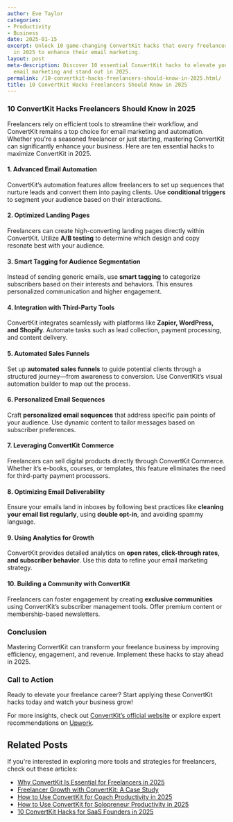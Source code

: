 ```yaml
---
author: Eve Taylor
categories:
- Productivity
- Business
date: 2025-01-15
excerpt: Unlock 10 game-changing ConvertKit hacks that every freelancer should know
  in 2025 to enhance their email marketing.
layout: post
meta-description: Discover 10 essential ConvertKit hacks to elevate your freelance
  email marketing and stand out in 2025.
permalink: /10-convertkit-hacks-freelancers-should-know-in-2025.html/
title: 10 ConvertKit Hacks Freelancers Should Know in 2025
---
```


### 10 ConvertKit Hacks Freelancers Should Know in 2025

Freelancers rely on efficient tools to streamline their workflow, and ConvertKit remains a top choice for email marketing and automation. Whether you're a seasoned freelancer or just starting, mastering ConvertKit can significantly enhance your business. Here are ten essential hacks to maximize ConvertKit in 2025.

#### 1. **Advanced Email Automation**
ConvertKit’s automation features allow freelancers to set up sequences that nurture leads and convert them into paying clients. Use **conditional triggers** to segment your audience based on their interactions.

#### 2. **Optimized Landing Pages**
Freelancers can create high-converting landing pages directly within ConvertKit. Utilize **A/B testing** to determine which design and copy resonate best with your audience.

#### 3. **Smart Tagging for Audience Segmentation**
Instead of sending generic emails, use **smart tagging** to categorize subscribers based on their interests and behaviors. This ensures personalized communication and higher engagement.

#### 4. **Integration with Third-Party Tools**
ConvertKit integrates seamlessly with platforms like **Zapier, WordPress, and Shopify**. Automate tasks such as lead collection, payment processing, and content delivery.

#### 5. **Automated Sales Funnels**
Set up **automated sales funnels** to guide potential clients through a structured journey—from awareness to conversion. Use ConvertKit’s visual automation builder to map out the process.

#### 6. **Personalized Email Sequences**
Craft **personalized email sequences** that address specific pain points of your audience. Use dynamic content to tailor messages based on subscriber preferences.

#### 7. **Leveraging ConvertKit Commerce**
Freelancers can sell digital products directly through ConvertKit Commerce. Whether it’s e-books, courses, or templates, this feature eliminates the need for third-party payment processors.

#### 8. **Optimizing Email Deliverability**
Ensure your emails land in inboxes by following best practices like **cleaning your email list regularly**, using **double opt-in**, and avoiding spammy language.

#### 9. **Using Analytics for Growth**
ConvertKit provides detailed analytics on **open rates, click-through rates, and subscriber behavior**. Use this data to refine your email marketing strategy.

#### 10. **Building a Community with ConvertKit**
Freelancers can foster engagement by creating **exclusive communities** using ConvertKit’s subscriber management tools. Offer premium content or membership-based newsletters.

### Conclusion
Mastering ConvertKit can transform your freelance business by improving efficiency, engagement, and revenue. Implement these hacks to stay ahead in 2025.

### Call to Action
Ready to elevate your freelance career? Start applying these ConvertKit hacks today and watch your business grow!

For more insights, check out [ConvertKit’s official website](https://www.fiverr.com/hire/convertkit) or explore expert recommendations on [Upwork](https://www.upwork.com/hire/convertkit-freelancers/).

## Related Posts
If you're interested in exploring more tools and strategies for freelancers, check out these articles:
- [Why ConvertKit Is Essential for Freelancers in 2025](/why-convertkit-is-essential-for-freelancers-in-2025.html/)
- [Freelancer Growth with ConvertKit: A Case Study](/freelancer-growth-with-convertkit-a-case-study.html/)
- [How to Use ConvertKit for Coach Productivity in 2025](/how-to-use-convertkit-for-coach-productivity-in-2025.html/)
- [How to Use ConvertKit for Solopreneur Productivity in 2025](/how-to-use-convertkit-for-solopreneur-productivity-in-2025.html/)
- [10 ConvertKit Hacks for SaaS Founders in 2025](/10-convertkit-hacks-for-saas-founders-in-2025.html/)
